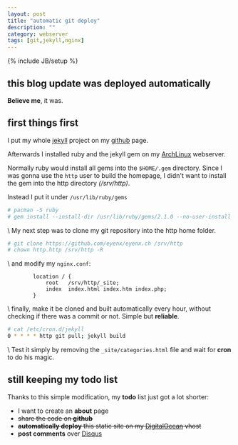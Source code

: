 ```yaml
---
layout: post
title: "automatic git deploy"
description: ""
category: webserver 
tags: [git,jekyll,nginx]
---
```

{% include JB/setup %}

## this blog update was deployed automatically

**Believe me**, it was. 

## first things first

I put my whole [jekyll](http://jekyllbootstrap.com) project on my [github](https://github.com/eyenx/eyenx.ch) page.

Afterwards I installed ruby and the jekyll gem on my [ArchLinux](http://archlinux.org) webserver.

Normally ruby would install all gems into the `$HOME/.gem` directory. Since I was gonna use the `http` user to build the homepage, I didn't want to install the gem into the http directory *(/srv/http)*.

Instead I put it under `/usr/lib/ruby/gems`

~~~ bash
# pacman -S ruby
# gem install --install-dir /usr/lib/ruby/gems/2.1.0 --no-user-install jekyll
~~~
\\
My next step was to clone my git repository into the http home folder.

~~~ bash
# git clone https://github.com/eyenx/eyenx.ch /srv/http
# chown http.http /srv/http -R
~~~
\\
and modify my `nginx.conf`:

~~~
        location / {
            root   /srv/http/_site;
            index  index.html index.htm index.php;
        }
~~~
\\
finally, make it be cloned and built automatically every hour, without checking if there was a commit or not. Simple but **reliable**.

~~~ bash
# cat /etc/cron.d/jekyll
0 * * * * http git pull; jekyll build 
~~~
\\
Test it simply by removing the `_site/categories.html` file and wait for **cron** to do his magic.

## still keeping my todo list

Thanks to this simple modification, my **todo** list just got a lot shorter:

- I want to create an **about** page
- <s> share the code on **github** </s> 
- <s>**automatically deploy** this static site on my [DigitalOcean](http://digitalocean.com) vhost</s>
- **post comments** over [Disqus](http://disqus.com)
